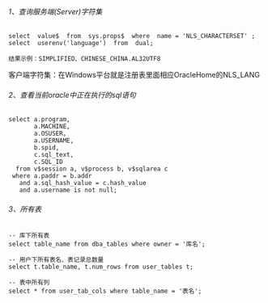 ###### 1、查询服务端(Server)字符集
```
select  value$  from  sys.props$  where  name = 'NLS_CHARACTERSET' ;
select  userenv('language')  from  dual;   

结果示例：SIMPLIFIED、CHINESE_CHINA.AL32UTF8
```

客户端字符集：在Windows平台就是注册表里面相应OracleHome的NLS_LANG



###### 2、查看当前oracle中正在执行的sql语句
```
select a.program,
       a.MACHINE,
       a.OSUSER,
       a.USERNAME,
       b.spid,
       c.sql_text,
       c.SQL_ID
  from v$session a, v$process b, v$sqlarea c
 where a.paddr = b.addr
   and a.sql_hash_value = c.hash_value
   and a.username is not null;
```

###### 3、所有表
```
-- 库下所有表
select table_name from dba_tables where owner = '库名';

-- 用户下所有表名、表记录总数量
select t.table_name, t.num_rows from user_tables t;

-- 表中所有列
select * from user_tab_cols where table_name = '表名';
```


